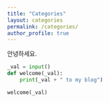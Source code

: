 ```yaml
---
title: "Categories"
layout: categories
permalink: /categories/
author_profile: true
---
```


안녕하세요.

```python
_val = input()
def welcome(_val):
    print(_val + " to my blog")

welcome(_val)
```

